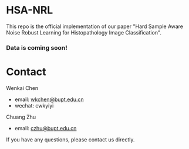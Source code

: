 # HSA-NRL
This repo is the official implementation of our paper "Hard Sample Aware Noise Robust Learning for Histopathology Image Classification".

### Data is coming soon!

# Contact

Wenkai Chen
- email: wkchen@bupt.edu.cn
- wechat: cwkyiyi

Chuang Zhu
- email: czhu@bupt.edu.cn

If you have any questions, please contact us directly.
